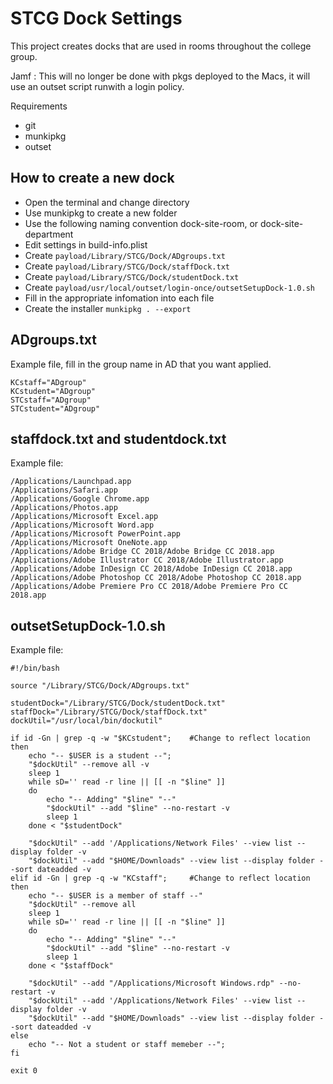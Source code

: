 # STCG Dock Settings

This project creates docks that are used in rooms throughout the college group.

Jamf : This will no longer be done with pkgs deployed to the Macs, it will use an outset script runwith a login policy.

Requirements

- git
- munkipkg
- outset

## How to create a new dock

- Open the terminal and change directory
- Use munkipkg to create a new folder
- Use the following naming convention dock-site-room, or dock-site-department
- Edit settings in build-info.plist
- Create `payload/Library/STCG/Dock/ADgroups.txt`
- Create `payload/Library/STCG/Dock/staffDock.txt`
- Create `payload/Library/STCG/Dock/studentDock.txt`
- Create `payload/usr/local/outset/login-once/outsetSetupDock-1.0.sh`
- Fill in the appropriate infomation into each file
- Create the installer `munkipkg . --export`

## ADgroups.txt

Example file, fill in the group name in AD that you want applied.

```
KCstaff="ADgroup"
KCstudent="ADgroup"
STCstaff="ADgroup"
STCstudent="ADgroup"
```

## staffdock.txt and studentdock.txt

Example file:

```
/Applications/Launchpad.app
/Applications/Safari.app
/Applications/Google Chrome.app
/Applications/Photos.app
/Applications/Microsoft Excel.app
/Applications/Microsoft Word.app
/Applications/Microsoft PowerPoint.app
/Applications/Microsoft OneNote.app
/Applications/Adobe Bridge CC 2018/Adobe Bridge CC 2018.app
/Applications/Adobe Illustrator CC 2018/Adobe Illustrator.app
/Applications/Adobe InDesign CC 2018/Adobe InDesign CC 2018.app
/Applications/Adobe Photoshop CC 2018/Adobe Photoshop CC 2018.app
/Applications/Adobe Premiere Pro CC 2018/Adobe Premiere Pro CC 2018.app
```

## outsetSetupDock-1.0.sh

Example file:

```
#!/bin/bash

source "/Library/STCG/Dock/ADgroups.txt"

studentDock="/Library/STCG/Dock/studentDock.txt"
staffDock="/Library/STCG/Dock/staffDock.txt"
dockUtil="/usr/local/bin/dockutil"

if id -Gn | grep -q -w "$KCstudent";    #Change to reflect location
then
    echo "-- $USER is a student --";
    "$dockUtil" --remove all -v
    sleep 1
    while sD='' read -r line || [[ -n "$line" ]]
    do
		echo "-- Adding" "$line" "--"
	    "$dockUtil" --add "$line" --no-restart -v
        sleep 1
    done < "$studentDock"

    "$dockUtil" --add '/Applications/Network Files' --view list --display folder -v
    "$dockUtil" --add "$HOME/Downloads" --view list --display folder --sort dateadded -v
elif id -Gn | grep -q -w "KCstaff";     #Change to reflect location
then
    echo "-- $USER is a member of staff --"
    "$dockUtil" --remove all
    sleep 1
    while sD='' read -r line || [[ -n "$line" ]]
    do
		echo "-- Adding" "$line" "--"
	    "$dockUtil" --add "$line" --no-restart -v
        sleep 1
    done < "$staffDock"

    "$dockUtil" --add "/Applications/Microsoft Windows.rdp" --no-restart -v
    "$dockUtil" --add '/Applications/Network Files' --view list --display folder -v
    "$dockUtil" --add "$HOME/Downloads" --view list --display folder --sort dateadded -v
else
    echo "-- Not a student or staff memeber --";
fi

exit 0

```